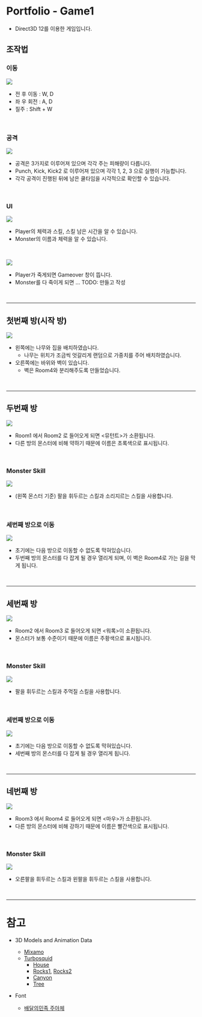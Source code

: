 # Portfolio - Game1
- Direct3D 12를 이용한 게임입니다.

## 조작법
### 이동
![](./Resource/docs/Player/Move.gif)

- 전 후 이동 : W, D
- 좌 우 회전 : A, D
- 질주 : Shift + W

<br/>

### 공격
![](./Resource/docs/Player/Attack_Player.gif)

- 공격은 3가지로 이루어져 있으며 각각 주는 피해량이 다릅니다.
- Punch, Kick, Kick2 로 이루어져 있으며 각각 1, 2, 3 으로 실행이 가능합니다.
- 각각 공격이 진행된 뒤에 남은 쿨타임을 시각적으로 확인할 수 있습니다.

<br>

### UI
![](./Resource/docs/Player/playerUI.jpg)

- Player의 체력과 스킬, 스킬 남은 시간을 알 수 있습니다.
- Monster의 이름과 체력을 알 수 있습니다.

<br>

![](./Resource/docs/Player/Gameover.gif)

- Player가 죽게되면 Gameover 창이 뜹니다.
- Monster를 다 죽이게 되면 ... TODO: 만들고 작성

<br/>

---

## 첫번째 방(시작 방)

![](./Resource/docs/Room1/Room1.jpg)

- 왼쪽에는 나무와 집을 배치하였습니다.
    - 나무는 위치가 조금씩 엇갈리게 랜덤으로 가중치를 주어 배치하였습니다.
- 오른쪽에는 바위와 벽이 있습니다.
    - 벽은 Room4와 분리해주도록 만들었습니다.

<br/>

---

## 두번째 방

![](./Resource/docs/Room2/Room2.jpg)

- Room1 에서 Room2 로 들어오게 되면 <뮤턴트>가 소환됩니다.
- 다른 방의 몬스터에 비해 약하기 때문에 이름은 초록색으로 표시됩니다.

<br/>

### Monster Skill

![](./Resource/docs/Room2/Attack_Monster1.gif)

- (왼쪽 몬스터 기준) 팔을 휘두르는 스킬과 소리지르는 스킬을 사용합니다.

<br/>

### 세번째 방으로 이동
![](./Resource/docs/Room2/Room2ToRoom3.jpg)

- 초기에는 다음 방으로 이동할 수 없도록 막혀있습니다.
- 두번째 방의 몬스터를 다 잡게 될 경우 열리게 되며, 이 벽은 Room4로 가는 길을 막게 됩니다.

<br/>

---

## 세번째 방

![](./Resource/docs/Room3/Room3.jpg)

- Room2 에서 Room3 로 들어오게 되면 <워록>이 소환됩니다.
- 몬스터가 보통 수준이기 때문에 이름은 주황색으로 표시됩니다.

<br/>

### Monster Skill

![](./Resource/docs/Room3/Attack_Monster2.gif)

- 팔을 휘두르는 스킬과 주먹질 스킬을 사용합니다.

<br/>

### 세번째 방으로 이동
![](./Resource/docs/Room3/Room3ToRoom4.jpg)

- 초기에는 다음 방으로 이동할 수 없도록 막혀있습니다.
- 세번째 방의 몬스터를 다 잡게 될 경우 열리게 됩니다.

<br/>

---

## 네번째 방

![](./Resource/docs/Room4/Room4.jpg)

- Room3 에서 Room4 로 들어오게 되면 <마우>가 소환됩니다.
- 다른 방의 몬스터에 비해 강하기 때문에 이름은 빨간색으로 표시됩니다.

<br>

### Monster Skill

![](./Resource/docs/Room4/Attack_Monster3.gif)

- 오른팔을 휘두르는 스킬과 왼팔을 휘두르는 스킬을 사용합니다.

<br/>

---

# 참고 

- 3D Models and Animation Data
    - [Mixamo](https://www.mixamo.com/#/)
    - [Turbosquid](https://www.turbosquid.com)
        - [House](https://www.turbosquid.com/FullPreview/Index.cfm/ID/689373)
        - [Rocks1](https://www.turbosquid.com/FullPreview/Index.cfm/ID/1074560), [Rocks2](https://www.turbosquid.com/FullPreview/Index.cfm/ID/1048945)
        - [Canyon](https://www.turbosquid.com/FullPreview/Index.cfm/ID/744445)
        - [Tree](https://www.turbosquid.com/FullPreview/Index.cfm/ID/480733)
        
- Font
    - [배달의민족 주아체](http://font.woowahan.com/jua/)
